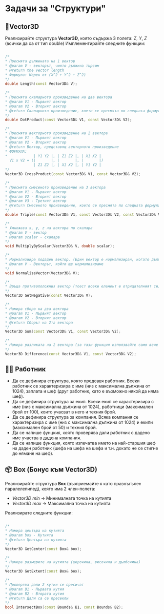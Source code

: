 # Задачи за "Структури"

## 📐Vector3D
Реализирайте структура **Vector3D**, която съдържа 3 полета: *Z*, *Y*, *Z* (всички да са от тип double)
Имплементирайте следните функции:
```c++

/*
* Пресмята дължината на 1 вектор
* @param V - векторът, чиято дължина търсим
* @return the vector length
* Формула: Корен от (X^2 + Y^2 + Z^2)
*/
double Length(const Vector3D& V);

/*
* Пресмята скаларното произведение на два вектора
* @param V1 - Първият вектор
* @param V2 - Вторият вектор
* @return Скаларното произведение, което се пресмята по следната формула: X1 * X2 + Y1 * Y2 + Z1 * Z2
*/
double DotProduct(const Vector3D& V1, const Vector3D& V2);

/*
* Пресмята векторното произведение на 2 вектора
* @param V1 - Първият вектор
* @param V2 - Вторият вектор
* @return Вектор, представящ векторното произведение
* ФОРМУЛА:
*            | Y1 Y2 |, | Z1 Z2 |, | X1 X2 |
  V1 x V2 = (|       |, |       |, |       |)
             | Z1 Z2 |, | X1 X2 |, | Y1 Y2 |
*/
Vector3D CrossProduct(const Vector3D& V1, const Vector3D& V2);

/*
* Пресмята смесеното произведение на 3 вектора
* @param V1 - Първият вектор
* @param V2 - Вторият вектор
* @param V3 - Третият вектор
* @return Смесеното произведение, което се пресмята по следната формула: Скаларното на V1 с векторното на V2 и V3
*/
double Triple(const Vector3D& V1, const Vector3D& V2, const Vector3D& V3);

/*
* Умножава x, y, z на вектора по скалара
* @param V - вектор
* @param scalar - скалара
*/
void MultiplyByScalar(Vector3D& V, double scalar);

/*
* Нормализийра подаден вектор. (Един вектор е нормализиран, когато дължината му е 1)
* @param V - Векторът, който ще нормализираме
*/
void NormalizeVector(Vector3D& V);

/*
* Връща противоположния вектор (тоест всеки елемент е отрицателният си)
*/
Vector3D GetNegative(const Vector3D& V);

/*
* Намира сбора на два вектора
* @param V1 - Първият вектор
* @param V2 - Вторият вектор
* @return Сборът на 2та вектора
*/
Vector3D Sum(const Vector3D& V1, const Vector3D& V2);

/*
* Намира разликата на 2 вектора (за тази функция използвайте само вече написаните функции)
*/
Vector3D Difference(const Vector3D& V1, const Vector3D& V2);

```

## 👷‍♂️ Работник
- Да се дефинира структура, която предсавя работник. Всеки работник се характеризира с име (низ с максимална дължина от 1024), заплата и шеф (друг работник, като е възможно някой да няма шеф).
- Да се дефинира структура за екип. Всеки екип се характеризира с име (низ с максимална дължина от 1024), работници (максимален брой от 100), които учасват в него и техния брой.
- Да се дефинира структура за компания. Всяка компания се характеризира с име (низ с максимална дължина от 1024) и екипи (максимален брой от 50) и техния брой.
- Да се напише фунцкия, която проверява дали работник с дадено име участва в дадена компания.
- Да се напише функция, която изпечатва името на най-старшия шеф на даден работник (шефа на шефа на шефа и т.н. докато не се стигне до нямане на шеф).

## 📦 Box (Бонус към Vector3D)
Реализирайте структура **Box** (възприемайте я като правоъгълен паралелепипед), която има 2 член-полета:
- *Vector3D min* -> Минималната точка на кутията
- *Vector3D max* -> Максимална точка на кутията

Реализирате следните функции:
```c++

/*
* Намира центъра на кутията
* @param box - Кутията
* @return Центъра на кутията
*/
Vector3D GetCenter(const Box& box);

/*
* Намира размерите на кутията (широчина, височина и дълбочина)
*/
Vector3D GetExtent(const Box& box);

/*
* Проверява дали 2 кутии се пресичат
* @param B1 - Първата кутия
* @param B2 - Втората кутия
* @return Дали са се пресекли
*/
bool IntersectBox(const Bounds& B1, const Bounds& B2);

```